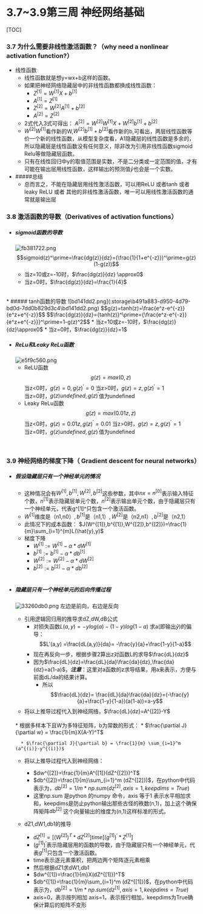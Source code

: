 # 3.7~3.9第三周 神经网络基础
[TOC]

### 3.7 为什么需要非线性激活函数？（why need a nonlinear activation function?）
* 线性函数
	*  线性函数就是想y=wx+b这样的函数。
	*  如果把神经网络隐藏层中的非线性函数都换成线性函数：
		* $Z^{[1]}=W^{[1]}X+b^{[1]}$
		* $A^{[1]}=Z^{[1]}$
		* $Z^{[2]}=W^{[2]}A^{[1]}+b^{[2]}$
		* $A^{[2]}=Z^{[2]}$
	* 2式代入3式可得出：		$A^{[2]}=W^{[2]}W^{[1]}X+W^{[2]}b^{[1]}+b^{[2]}$
	* $W^{[2]}W^{[1]}$看作新的W,$W^{[2]}b^{[1]}+b^{[2]}$看作新的b,可看出，两层线性函数等价一个新的线性函数，从模型复杂度看，A1隐藏层的线性函数是多余的，所以隐藏层是线性函数没有任何意义，除非改为引用非线性函数sigmoid Relu等做隐藏层函数。
	* 只有在线性回归中y的取值范围是实数，不是二分类或一定范围的值，才有可能在输出层用线性函数，这样输出的预测值$\hat{y}$也会是一个实数。
* #####总结
	* 总而言之，不能在隐藏层用线性激活函数，可以用ReLU 或者tanh 或者leaky ReLU 或者
其他的非线性激活函数，唯一可以用线性激活函数的通常就是输出层

	
### 3.8 激活函数的导数（Derivatives of activation functions）
* ##### sigmoid函数的导数
	![fb381722.png](:storage\b491a883-d950-4d79-bd0d-7dd0b829d3c4\fb381722.png)
	$$sigmoid(z)^\prime=\frac{dg(z)}{dz}=(\frac{1}{1+e^{-z}})^\prime=g(z)(1-g(z))$$
	* 当z=10或z=-10时，$\frac{dg(z)}{dz} \approx0$
	* 当z=0时，$\frac{dg(z)}{dz}=\frac{1}{4}$
<br>
* ##### tanh函数的导数
	![bd141dd2.png](:storage\b491a883-d950-4d79-bd0d-7dd0b829d3c4\bd141dd2.png)
	$$g(z)=tanh(z)=\frac{e^z-e^{-z}}{e^z+e^{-z}}$$
	$$\frac{dg(z)}{dz}={tanh(z)}^\prime={\frac{e^z-e^{-z}}{e^z+e^{-z}}}^\prime=1-g(z)^2$$
	* 当z=10或z=-10时，$\frac{dg(z)}{dz}\approx0$
	* 当z=0时，$\frac{dg(z)}{dz}=1$

<br>

* ##### ReLu和Leaky ReLu函数
	![e5f9c560.png](:storage\b491a883-d950-4d79-bd0d-7dd0b829d3c4\e5f9c560.png)
	* ReLU函数
		$$g(z)=max(0,z)$$
		当z<0时，$g(z)=0,g(z)^\prime=0$
		当z>0时，$g(z)=z,g(z)^\prime=1$	
		当z=0时，$g(z)undefined,g(z)^\prime$值为undefined
	* Leaky ReLu函数
		$$g(z)=max(0.01z,z)$$
		当z<0时，$g(z)=0.01z,g(z)^\prime=0.01$
		当z>0时，$g(z)=z,g(z)^\prime=1$	
		当z=0时，$g(z)undefined,g(z)^\prime$值为undefined
		
<br>

### 3.9 神经网络的梯度下降（ Gradient descent for neural networks）

* ##### 假设隐藏层只有一个神经单元的情况
	* 这种情况会有$W^{[1]},b^{[1]},W^{[2]},b^{[2]}$这些参数，其中$nx=n^{[0]}$表示输入特征个数，$n^{[1]}$表示隐藏层单元个数，$n^{[2]}$表示输出单元个数，由于隐藏层只有一个神经单元，代表g^[1]^只包含一个激活函数。
	* $W^{[1]}$维度是（n1,n0）$,b^{[1]}$是（n1,1）$,W^{[2]}$是（n2,n1）$,b^{[2]}$是（n2,1）
	* 此情况下的成本函数：
		$J(W^{[1]},b^{[1]},W^{[2]},b^{[2]})=\frac{1}{m}\sum_{i=1}^{m}L(\hat{y},y)$
	* 梯度下降
		* $W^{[1]}:= W^{[1]}-\alpha*d W^{[1]}$
		* $b^{[1]}:= b^{[1]}-\alpha*d b^{[1]}$
		* $W^{[2]}:= W^{[2]}-\alpha*d W^{[2]}$
		* $b^{[2]}:= b^{[2]}-\alpha*d b^{[2]}$
	
	<br>
	
* ##### 隐藏层只有一个神经单元的后向传播过程
	![33260db0.png](:storage\b491a883-d950-4d79-bd0d-7dd0b829d3c4\33260db0.png)
	左边是前向，右边是反向
	* 引用逻辑回归用的推导求dZ,dW,dB公式
		* 对损失函数$L(a,y) = -ylog(a) - (1-y)log(1 -a)$ 求a(即输出$\hat{y}$)的偏导：
		$$L'(a,y) =\frac{dL(a,y)}{da}= -\frac{y}{a}+\frac{1-y}{1-a}$$
		* 现在再反向一步，根据步骤2算出z对函数L的求导$\frac{dL}{dz}$
		* 因为$\frac{dL}{dz}=\frac{dL}{da}\frac{da}{dz},\frac{da}{dz}=a(1-a)$，***注意***：这里对a函数的z求导结果，用a来表示，方便与前面dL/da的结果计算。
			* 所以
			$$\frac{dL}{dz}= \frac{dL}{da}\frac{da}{dz}=(-\frac{y}{a}+\frac{1-y}{1-a})(a(1-a))=a-y$$
	* 将以上推导过程代入到神经网络，$\frac{dL}{dz}=A^{[2]}-Y$
	<br>
	* 根据多样本下且W为多特征矩阵，b为常数的形式：
		* $\frac{\partial J}{\partial w} = \frac{1}{m}X(A-Y)^T$

		* $\frac{\partial J}{\partial b} = \frac{1}{m} \sum_{i=1}^m (a^{(i)}-y^{(i)})$
	* 将以上推导过程代入到神经网络：
		* $dw^{[2]}=\frac{1}{m}A^{[1]}(dZ^{[2]})^T$
		* $db^{[2]}=\frac{1}{m}\sum_{i=1}^m (dZ^{[2]})$，在python中代码表示为，$db^{[2]}=1/m*np.sum(dz^{[2]},axis=1,keepdims=True)$
		* 这里np.sum 是python 的numpy 命令，axis 等于1 表示水平相加求和，keepdims是防止python输出那些古怪的秩数(n,1)，加上这个确保阵矩阵$db^{[2]}$ 这个向量输出的维度为(n,1)这样标准的形式。
	
	*  dZ1,dW1,db1的推导 
		* $dZ^{[1]}=[(W^{[2]})^T*dZ^{[2]} ] time [(g^{[1]})^\prime*Z^{[1]}]$
		* $(g^{[1]})^\prime$表示隐藏层用的函数的导数，由于隐藏层只有一个神经单元，代表$g^{[1]}$只包含一个激活函数。
		* time表示逐元素乘积，把两边两个矩阵逐元素相乘
		* 然后根据dZ1求dW1,db1
		* $dw^{[1]}=\frac{1}{m}X(dZ^{[1]})^T$
		*  $db^{[1]}=\frac{1}{m}\sum_{i=1}^m (dZ^{[1]})$，在python中代码表示为，$db^{[2]}=1/m*np.sum(dz^{[1]},axis=1,keepdims=True)$
		* axis=0，表示按列相加 axis=1，表示按行相加，keepdims为True确保计算后的矩阵不变形













<!--stackedit_data:
eyJoaXN0b3J5IjpbLTE4ODEzMjI0NywxNTY5OTk1MDM1XX0=
-->